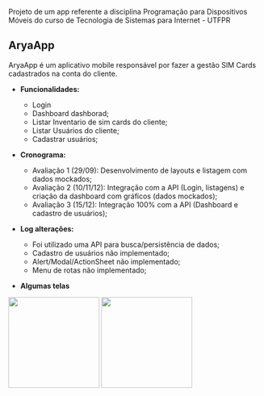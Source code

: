 Projeto de um app referente a disciplina Programação para Dispositivos Móveis do curso de Tecnologia de Sistemas para Internet - UTFPR

## AryaApp

AryaApp é um aplicativo mobile responsável por fazer a gestão SIM Cards cadastrados na conta do cliente.

- **Funcionalidades:**
  - Login
  - Dashboard dashborad;
  - Listar Inventario de sim cards do cliente;
  - Listar Usuários do cliente;
  - Cadastrar usuários;

- **Cronograma:**
  - Avaliação 1 (29/09): Desenvolvimento de layouts e listagem com dados mockados;
  - Avaliação 2 (10/11/12): Integração com a API (Login, listagens) e criação da dashboard com gráficos (dados mockados);
  - Avaliação 3 (15/12): Integração 100% com a API (Dashboard e cadastro de usuários);

- **Log alterações:**
  - Foi utilizado uma API para busca/persistência de dados;
  - Cadastro de usuários não implementado;
  - Alert/Modal/ActionSheet não implementado;
  - Menu de rotas não implementado;

- **Algumas telas**

<img height="180em" src="https://uploaddeimagens.com.br/images/004/262/677/original/login.png"/>
<img height="180em" src="https://uploaddeimagens.com.br/images/004/262/678/original/dash.png"/>




